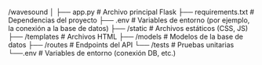 /wavesound
│
├── app.py                  # Archivo principal Flask
├── requirements.txt        # Dependencias del proyecto
├── .env                    # Variables de entorno (por ejemplo, la conexión a la base de datos)
├── /static                 # Archivos estáticos (CSS, JS)
├── /templates              # Archivos HTML
├── /models                 # Modelos de la base de datos
├── /routes                 # Endpoints del API
└── /tests                  # Pruebas unitarias
└──.env                      # Variables de entorno (conexión DB, etc.)
